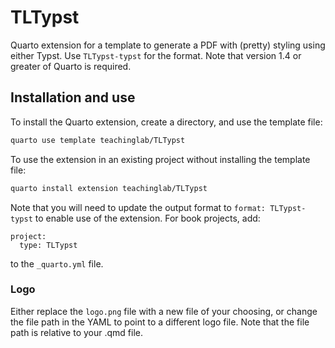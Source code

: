 # TLTypst

Quarto extension for a template to generate a PDF with (pretty) styling using either Typst. Use `TLTypst-typst` for the format. Note that version 1.4 or greater of Quarto is required.

## Installation and use

To install the Quarto extension, create a directory, and use the template file:

``` bash
quarto use template teachinglab/TLTypst
```

To use the extension in an existing project without installing the template file:

``` bash
quarto install extension teachinglab/TLTypst
```
Note that you will need to update the output format to `format: TLTypst-typst` to enable use of the extension. For book projects, add:

```
project:
  type: TLTypst
```
to the `_quarto.yml` file.

### Logo

Either replace the `logo.png` file with a new file of your choosing, or change the file path in the YAML to point to a different logo file. Note that the file path is relative to your .qmd file.







